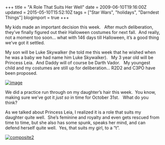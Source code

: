 +++
title = "A Role That Suits Her Well"
date = 2009-06-10T19:16:00Z
updated = 2015-05-10T15:52:10Z
tags = ["Star Wars", "holidays", "Darndest Things"]
blogimport = true 
+++

My kids made an important decision this week.&#160;&#160; After much deliberation, they’ve finally figured out their Halloween costumes for next fall.&#160; And really, not a moment too soon… what with 146 days till Halloween, it’s a good thing we’ve got it settled.&#160; 

My son will be Luke Skywalker (he told me this week that he wished when he was a baby we had name him Luke Skywalker).&#160;&#160; My 3 year old will be Princess Leia.&#160; And Daddy will of course be Darth Vador.&#160;&#160; My youngest child and my costumes are still up for deliberation… R2D2 and C3PO have been proposed. 
  
[![image](https://latc.s3.amazonaws.com/wp-content/uploads/2009/06/img-85472.png)](https://latc.s3.amazonaws.com/wp-content/uploads/2009/06/img-854728x6.jpg)
  

We did a practice run through on my daughter’s hair this week.&#160; You know, making sure we’ve got it _just so_ in time for October 31st.&#160;&#160; What do you think?&#160; 

As we talked about Princess Leia, I realized it is a role that suits my daughter quite well.&#160; She’s feminine and royalty and even gets rescued from time to time, but she also has some spunk, speaks her mind, and can defend herself quite well.&#160; Yes, that suits my girl, to a “t”.&#160; 

[![composite2](https://latc.s3.amazonaws.com/wp-content/uploads/2009/06/composite2-thumb.jpg "composite2")](https://latc.s3.amazonaws.com/wp-content/uploads/2009/06/composite2.jpg)
